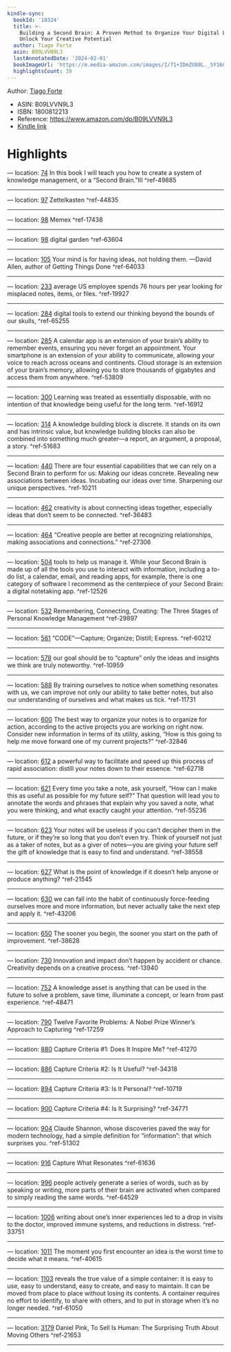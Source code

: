 ```yaml
---
kindle-sync:
  bookId: '10324'
  title: >-
    Building a Second Brain: A Proven Method to Organize Your Digital Life and
    Unlock Your Creative Potential
  author: Tiago Forte
  asin: B09LVVN9L3
  lastAnnotatedDate: '2024-02-01'
  bookImageUrl: 'https://m.media-amazon.com/images/I/71+IDmZU88L._SY160.jpg'
  highlightsCount: 39
---
```

Author: [Tiago Forte](https://www.amazon.comundefined)
* ASIN: B09LVVN9L3
* ISBN: 1800812213
* Reference: https://www.amazon.com/dp/B09LVVN9L3
* [Kindle link](kindle://book?action=open&asin=B09LVVN9L3)

# Highlights

— location: [74](kindle://book?action=open&asin=B09LVVN9L3&location=74)
In this book I will teach you how to create a system of knowledge management, or a “Second Brain.”III ^ref-49885

---
— location: [97](kindle://book?action=open&asin=B09LVVN9L3&location=97)
Zettelkasten ^ref-44835

---
— location: [98](kindle://book?action=open&asin=B09LVVN9L3&location=98)
Memex ^ref-17438

---
— location: [98](kindle://book?action=open&asin=B09LVVN9L3&location=98)
digital garden ^ref-63604

---
— location: [105](kindle://book?action=open&asin=B09LVVN9L3&location=105)
Your mind is for having ideas, not holding them. —David Allen, author of Getting Things Done ^ref-64033

---
— location: [233](kindle://book?action=open&asin=B09LVVN9L3&location=233)
average US employee spends 76 hours per year looking for misplaced notes, items, or files. ^ref-19927

---
— location: [284](kindle://book?action=open&asin=B09LVVN9L3&location=284)
digital tools to extend our thinking beyond the bounds of our skulls, ^ref-65255

---
— location: [285](kindle://book?action=open&asin=B09LVVN9L3&location=285)
A calendar app is an extension of your brain’s ability to remember events, ensuring you never forget an appointment. Your smartphone is an extension of your ability to communicate, allowing your voice to reach across oceans and continents. Cloud storage is an extension of your brain’s memory, allowing you to store thousands of gigabytes and access them from anywhere. ^ref-53809

---
— location: [300](kindle://book?action=open&asin=B09LVVN9L3&location=300)
Learning was treated as essentially disposable, with no intention of that knowledge being useful for the long term. ^ref-16912

---
— location: [314](kindle://book?action=open&asin=B09LVVN9L3&location=314)
A knowledge building block is discrete. It stands on its own and has intrinsic value, but knowledge building blocks can also be combined into something much greater—a report, an argument, a proposal, a story. ^ref-51683

---
— location: [440](kindle://book?action=open&asin=B09LVVN9L3&location=440)
There are four essential capabilities that we can rely on a Second Brain to perform for us: Making our ideas concrete. Revealing new associations between ideas. Incubating our ideas over time. Sharpening our unique perspectives. ^ref-10211

---
— location: [462](kindle://book?action=open&asin=B09LVVN9L3&location=462)
creativity is about connecting ideas together, especially ideas that don’t seem to be connected. ^ref-36483

---
— location: [464](kindle://book?action=open&asin=B09LVVN9L3&location=464)
“Creative people are better at recognizing relationships, making associations and connections.” ^ref-27306

---
— location: [504](kindle://book?action=open&asin=B09LVVN9L3&location=504)
tools to help us manage it. While your Second Brain is made up of all the tools you use to interact with information, including a to-do list, a calendar, email, and reading apps, for example, there is one category of software I recommend as the centerpiece of your Second Brain: a digital notetaking app. ^ref-12526

---
— location: [532](kindle://book?action=open&asin=B09LVVN9L3&location=532)
Remembering, Connecting, Creating: The Three Stages of Personal Knowledge Management ^ref-29897

---
— location: [561](kindle://book?action=open&asin=B09LVVN9L3&location=561)
“CODE”—Capture; Organize; Distill; Express. ^ref-60212

---
— location: [578](kindle://book?action=open&asin=B09LVVN9L3&location=578)
our goal should be to “capture” only the ideas and insights we think are truly noteworthy. ^ref-10959

---
— location: [588](kindle://book?action=open&asin=B09LVVN9L3&location=588)
By training ourselves to notice when something resonates with us, we can improve not only our ability to take better notes, but also our understanding of ourselves and what makes us tick. ^ref-11731

---
— location: [600](kindle://book?action=open&asin=B09LVVN9L3&location=600)
The best way to organize your notes is to organize for action, according to the active projects you are working on right now. Consider new information in terms of its utility, asking, “How is this going to help me move forward one of my current projects?” ^ref-32846

---
— location: [612](kindle://book?action=open&asin=B09LVVN9L3&location=612)
a powerful way to facilitate and speed up this process of rapid association: distill your notes down to their essence. ^ref-62718

---
— location: [621](kindle://book?action=open&asin=B09LVVN9L3&location=621)
Every time you take a note, ask yourself, “How can I make this as useful as possible for my future self?” That question will lead you to annotate the words and phrases that explain why you saved a note, what you were thinking, and what exactly caught your attention. ^ref-55236

---
— location: [623](kindle://book?action=open&asin=B09LVVN9L3&location=623)
Your notes will be useless if you can’t decipher them in the future, or if they’re so long that you don’t even try. Think of yourself not just as a taker of notes, but as a giver of notes—you are giving your future self the gift of knowledge that is easy to find and understand. ^ref-38558

---
— location: [627](kindle://book?action=open&asin=B09LVVN9L3&location=627)
What is the point of knowledge if it doesn’t help anyone or produce anything? ^ref-21545

---
— location: [630](kindle://book?action=open&asin=B09LVVN9L3&location=630)
we can fall into the habit of continuously force-feeding ourselves more and more information, but never actually take the next step and apply it. ^ref-43206

---
— location: [650](kindle://book?action=open&asin=B09LVVN9L3&location=650)
The sooner you begin, the sooner you start on the path of improvement. ^ref-38628

---
— location: [730](kindle://book?action=open&asin=B09LVVN9L3&location=730)
Innovation and impact don’t happen by accident or chance. Creativity depends on a creative process. ^ref-13940

---
— location: [752](kindle://book?action=open&asin=B09LVVN9L3&location=752)
A knowledge asset is anything that can be used in the future to solve a problem, save time, illuminate a concept, or learn from past experience. ^ref-48471

---
— location: [790](kindle://book?action=open&asin=B09LVVN9L3&location=790)
Twelve Favorite Problems: A Nobel Prize Winner’s Approach to Capturing ^ref-17259

---
— location: [880](kindle://book?action=open&asin=B09LVVN9L3&location=880)
Capture Criteria #1: Does It Inspire Me? ^ref-41270

---
— location: [886](kindle://book?action=open&asin=B09LVVN9L3&location=886)
Capture Criteria #2: Is It Useful? ^ref-34318

---
— location: [894](kindle://book?action=open&asin=B09LVVN9L3&location=894)
Capture Criteria #3: Is It Personal? ^ref-10719

---
— location: [900](kindle://book?action=open&asin=B09LVVN9L3&location=900)
Capture Criteria #4: Is It Surprising? ^ref-34771

---
— location: [904](kindle://book?action=open&asin=B09LVVN9L3&location=904)
Claude Shannon, whose discoveries paved the way for modern technology, had a simple definition for “information”: that which surprises you. ^ref-51302

---
— location: [916](kindle://book?action=open&asin=B09LVVN9L3&location=916)
Capture What Resonates ^ref-61636

---
— location: [996](kindle://book?action=open&asin=B09LVVN9L3&location=996)
people actively generate a series of words, such as by speaking or writing, more parts of their brain are activated when compared to simply reading the same words. ^ref-64529

---
— location: [1006](kindle://book?action=open&asin=B09LVVN9L3&location=1006)
writing about one’s inner experiences led to a drop in visits to the doctor, improved immune systems, and reductions in distress. ^ref-33751

---
— location: [1011](kindle://book?action=open&asin=B09LVVN9L3&location=1011)
The moment you first encounter an idea is the worst time to decide what it means. ^ref-40615

---
— location: [1103](kindle://book?action=open&asin=B09LVVN9L3&location=1103)
reveals the true value of a simple container: it is easy to use, easy to understand, easy to create, and easy to maintain. It can be moved from place to place without losing its contents. A container requires no effort to identify, to share with others, and to put in storage when it’s no longer needed. ^ref-61050

---
— location: [3179](kindle://book?action=open&asin=B09LVVN9L3&location=3179)
Daniel Pink, To Sell Is Human: The Surprising Truth About Moving Others ^ref-21653

---
